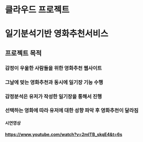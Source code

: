 # 클라우드 프로젝트
# 일기분석기반 영화추천서비스

## 프로젝트 목적
### 감정이 우울한 사람들을 위한 영화추천 웹사이트
### 그날에 맞는 영화추천과 동시에 일기장 기능 수행
### 감정분석은 유저가 작성한 일기장을 통해서 진행
### 선택하는 영화에 따라 유저에 대한 성향 파악 후 영화추천이 달라짐 

#### 시연영상
#### https://www.youtube.com/watch?v=2mlTB_skqE4&t=6s

